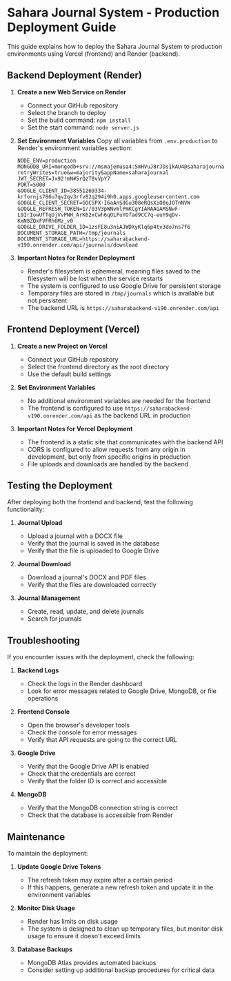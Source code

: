 # Sahara Journal System - Production Deployment Guide

This guide explains how to deploy the Sahara Journal System to production environments using Vercel (frontend) and Render (backend).

## Backend Deployment (Render)

1. **Create a new Web Service on Render**
   - Connect your GitHub repository
   - Select the branch to deploy
   - Set the build command: `npm install`
   - Set the start command: `node server.js`

2. **Set Environment Variables**
   Copy all variables from `.env.production` to Render's environment variables section:

   ```
   NODE_ENV=production
   MONGODB_URI=mongodb+srv://msmajemusa4:5mHVuJ8rJDs1kAU4@saharajournal.upe7l.mongodb.net/?retryWrites=true&w=majority&appName=saharajournal
   JWT_SECRET=Jx92!mN#5rQzT8vVpY7
   PORT=5000
   GOOGLE_CLIENT_ID=38551269334-krfornjs786u7qv2qv3rfv82q294i9h0.apps.googleusercontent.com
   GOOGLE_CLIENT_SECRET=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
   GOOGLE_REFRESH_TOKEN=1//03V3pWNvmlPmKCgYIARAAGAMSNwF-L9IrIowUTTqUjVvPNH_ArK62xCwh6qOLFuYOfad9CC7q-euY9qDv-KmN8ZQxFVFRh6Mz_v0
   GOOGLE_DRIVE_FOLDER_ID=1zsFE8u3niAJWDXyKlq6p4tv3do7ns7f6
   DOCUMENT_STORAGE_PATH=/tmp/journals
   DOCUMENT_STORAGE_URL=https://saharabackend-v190.onrender.com/api/journals/download
   ```

3. **Important Notes for Render Deployment**
   - Render's filesystem is ephemeral, meaning files saved to the filesystem will be lost when the service restarts
   - The system is configured to use Google Drive for persistent storage
   - Temporary files are stored in `/tmp/journals` which is available but not persistent
   - The backend URL is `https://saharabackend-v190.onrender.com/api`

## Frontend Deployment (Vercel)

1. **Create a new Project on Vercel**
   - Connect your GitHub repository
   - Select the frontend directory as the root directory
   - Use the default build settings

2. **Set Environment Variables**
   - No additional environment variables are needed for the frontend
   - The frontend is configured to use `https://saharabackend-v190.onrender.com/api` as the backend URL in production

3. **Important Notes for Vercel Deployment**
   - The frontend is a static site that communicates with the backend API
   - CORS is configured to allow requests from any origin in development, but only from specific origins in production
   - File uploads and downloads are handled by the backend

## Testing the Deployment

After deploying both the frontend and backend, test the following functionality:

1. **Journal Upload**
   - Upload a journal with a DOCX file
   - Verify that the journal is saved in the database
   - Verify that the file is uploaded to Google Drive

2. **Journal Download**
   - Download a journal's DOCX and PDF files
   - Verify that the files are downloaded correctly

3. **Journal Management**
   - Create, read, update, and delete journals
   - Search for journals

## Troubleshooting

If you encounter issues with the deployment, check the following:

1. **Backend Logs**
   - Check the logs in the Render dashboard
   - Look for error messages related to Google Drive, MongoDB, or file operations

2. **Frontend Console**
   - Open the browser's developer tools
   - Check the console for error messages
   - Verify that API requests are going to the correct URL

3. **Google Drive**
   - Verify that the Google Drive API is enabled
   - Check that the credentials are correct
   - Verify that the folder ID is correct and accessible

4. **MongoDB**
   - Verify that the MongoDB connection string is correct
   - Check that the database is accessible from Render

## Maintenance

To maintain the deployment:

1. **Update Google Drive Tokens**
   - The refresh token may expire after a certain period
   - If this happens, generate a new refresh token and update it in the environment variables

2. **Monitor Disk Usage**
   - Render has limits on disk usage
   - The system is designed to clean up temporary files, but monitor disk usage to ensure it doesn't exceed limits

3. **Database Backups**
   - MongoDB Atlas provides automated backups
   - Consider setting up additional backup procedures for critical data

